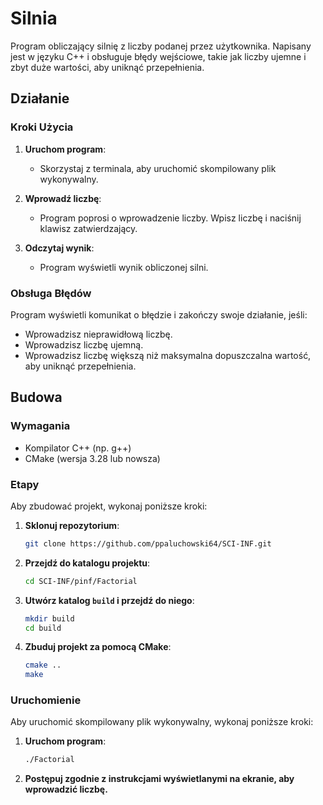 # Silnia

Program obliczający silnię z liczby podanej przez użytkownika. Napisany jest w języku C++ i obsługuje błędy wejściowe, takie jak liczby ujemne i zbyt duże wartości, aby uniknąć przepełnienia.

## Działanie

### Kroki Użycia

1. **Uruchom program**:
    - Skorzystaj z terminala, aby uruchomić skompilowany plik wykonywalny.

2. **Wprowadź liczbę**:
    - Program poprosi o wprowadzenie liczby. Wpisz liczbę i naciśnij klawisz zatwierdzający.

3. **Odczytaj wynik**:
    - Program wyświetli wynik obliczonej silni.

### Obsługa Błędów

Program wyświetli komunikat o błędzie i zakończy swoje działanie, jeśli:
- Wprowadzisz nieprawidłową liczbę.
- Wprowadzisz liczbę ujemną.
- Wprowadzisz liczbę większą niż maksymalna dopuszczalna wartość, aby uniknąć przepełnienia.

## Budowa

### Wymagania

- Kompilator C++ (np. g++)
- CMake (wersja 3.28 lub nowsza)

### Etapy

Aby zbudować projekt, wykonaj poniższe kroki:

1. **Sklonuj repozytorium**:
    ```bash
    git clone https://github.com/ppaluchowski64/SCI-INF.git
    ```

2. **Przejdź do katalogu projektu**:
    ```bash
    cd SCI-INF/pinf/Factorial
    ```

3. **Utwórz katalog `build` i przejdź do niego**:
    ```bash
    mkdir build
    cd build
    ```

4. **Zbuduj projekt za pomocą CMake**:
    ```bash
    cmake ..
    make
    ```

### Uruchomienie

Aby uruchomić skompilowany plik wykonywalny, wykonaj poniższe kroki:

1. **Uruchom program**:
    ```bash
    ./Factorial
    ```

2. **Postępuj zgodnie z instrukcjami wyświetlanymi na ekranie, aby wprowadzić liczbę.**
